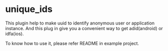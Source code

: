 # unique_ids

This plugin help to make uuid to identify anonymous user or application instance.
And this plug in give you a convenient way to get adid(android) or idfa(ios).

To know how to use it, please refer README in example project.